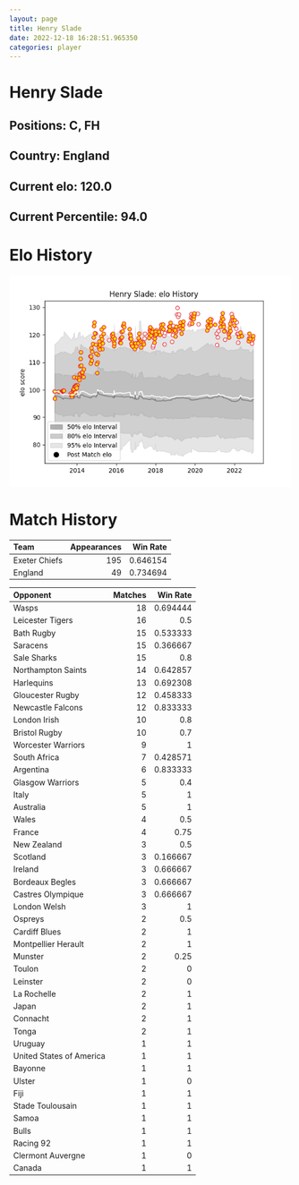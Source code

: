 ```yaml
---  
layout: page  
title: Henry Slade  
date: 2022-12-18 16:28:51.965350  
categories: player  
---
```

# Henry Slade

## Positions: C, FH

## Country: England

## Current elo: 120.0

## Current Percentile: 94.0

# Elo History


![elo history](history_HenrySlade.png)
# Match History


| Team          |   Appearances |   Win Rate |
|:--------------|--------------:|-----------:|
| Exeter Chiefs |           195 |   0.646154 |
| England       |            49 |   0.734694 |

| Opponent                 |   Matches |   Win Rate |
|:-------------------------|----------:|-----------:|
| Wasps                    |        18 |   0.694444 |
| Leicester Tigers         |        16 |   0.5      |
| Bath Rugby               |        15 |   0.533333 |
| Saracens                 |        15 |   0.366667 |
| Sale Sharks              |        15 |   0.8      |
| Northampton Saints       |        14 |   0.642857 |
| Harlequins               |        13 |   0.692308 |
| Gloucester Rugby         |        12 |   0.458333 |
| Newcastle Falcons        |        12 |   0.833333 |
| London Irish             |        10 |   0.8      |
| Bristol Rugby            |        10 |   0.7      |
| Worcester Warriors       |         9 |   1        |
| South Africa             |         7 |   0.428571 |
| Argentina                |         6 |   0.833333 |
| Glasgow Warriors         |         5 |   0.4      |
| Italy                    |         5 |   1        |
| Australia                |         5 |   1        |
| Wales                    |         4 |   0.5      |
| France                   |         4 |   0.75     |
| New Zealand              |         3 |   0.5      |
| Scotland                 |         3 |   0.166667 |
| Ireland                  |         3 |   0.666667 |
| Bordeaux Begles          |         3 |   0.666667 |
| Castres Olympique        |         3 |   0.666667 |
| London Welsh             |         3 |   1        |
| Ospreys                  |         2 |   0.5      |
| Cardiff Blues            |         2 |   1        |
| Montpellier Herault      |         2 |   1        |
| Munster                  |         2 |   0.25     |
| Toulon                   |         2 |   0        |
| Leinster                 |         2 |   0        |
| La Rochelle              |         2 |   1        |
| Japan                    |         2 |   1        |
| Connacht                 |         2 |   1        |
| Tonga                    |         2 |   1        |
| Uruguay                  |         1 |   1        |
| United States of America |         1 |   1        |
| Bayonne                  |         1 |   1        |
| Ulster                   |         1 |   0        |
| Fiji                     |         1 |   1        |
| Stade Toulousain         |         1 |   1        |
| Samoa                    |         1 |   1        |
| Bulls                    |         1 |   1        |
| Racing 92                |         1 |   1        |
| Clermont Auvergne        |         1 |   0        |
| Canada                   |         1 |   1        |